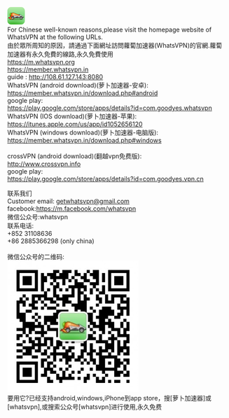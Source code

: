 <a href="#"><img height="40" with="40" src="images/logo.png"></a><br>
For Chinese well-known reasons,please visit the homepage website of WhatsVPN at the following URLs.<br>
由於眾所周知的原因，請通過下面網址訪問蘿蔔加速器(WhatsVPN)的官網.蘿蔔加速器有永久免費的線路,永久免費使用<br>
https://m.whatsvpn.org<br>
https://member.whatsvpn.in<br>
guide : http://108.61.127.143:8080<br>
WhatsVPN (android download)(萝卜加速器-安卓):<br>
https://member.whatsvpn.in/download.php#android<br>
google play:<br>
https://play.google.com/store/apps/details?id=com.goodyes.whatsvpn<br>
WhatsVPN (IOS download)(萝卜加速器-苹果):<br>
https://itunes.apple.com/us/app/id1052656120<br>
WhatsVPN (windows download)(萝卜加速器-电脑版):<br>
https://member.whatsvpn.in/download.php#windows<br>
<br>
crossVPN (android download)(翻越vpn免费版):<br>
http://www.crossvpn.info<br>
google play:<br>
https://play.google.com/store/apps/details?id=com.goodyes.vpn.cn<br>

联系我们<br>
Customer email: getwhatsvpn@gmail.com<br>
facebook:https://m.facebook.com/whatsvpn<br>
微信公众号:whatsvpn<br>
联系电话:<br>
+852 31108636<br>
+86 2885366298 (only china)<br>
<br>
微信公众号的二维码:<br>
<a href="#"><img src="images/gongzongweichat-300x300.jpg"></a><br>
要用它?已经支持android,windows,iPhone到app store，搜[萝卜加速器]或[whatsvpn],或搜索公众号[whatsvpn]进行使用,永久免费
